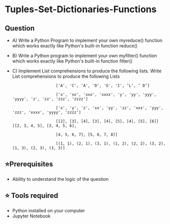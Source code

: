 # Tuples-Set-Dictionaries-Functions

## Question


- A) Write a Python Program to implement your own myreduce() function which works exactly like Python's built-in function reduce()

- B) Write a Python program to implement your own myfilter() function which works exactly like Python's built-in function filter()

- C) Implement List comprehensions to produce the following lists. Write List comprehensions to produce the following Lists

                         ['A', 'C', 'A', 'D', 'G', 'I', ’L’, ‘ D’]

                         ['x', 'xx', 'xxx', 'xxxx', 'y', 'yy', 'yyy', 'yyyy', 'z', 'zz', 'zzz', 'zzzz']

                         ['x', 'y', 'z', 'xx', 'yy', 'zz', 'xxx', 'yyy', 'zzz', 'xxxx', 'yyyy', 'zzzz']

                         [[2], [3], [4], [3], [4], [5], [4], [5], [6]] [[2, 3, 4, 5], [3, 4, 5, 6],

                         [4, 5, 6, 7], [5, 6, 7, 8]]

                         [(1, 1), (2, 1), (3, 1), (1, 2), (2, 2), (3, 2), (1, 3), (2, 3), (3, 3)]
                         
## ⭐Prerequisites

- Ability to understand the logic of the question

## ⭐ Tools required

-  Python installed on your computer
-  Jupyter Notebook
